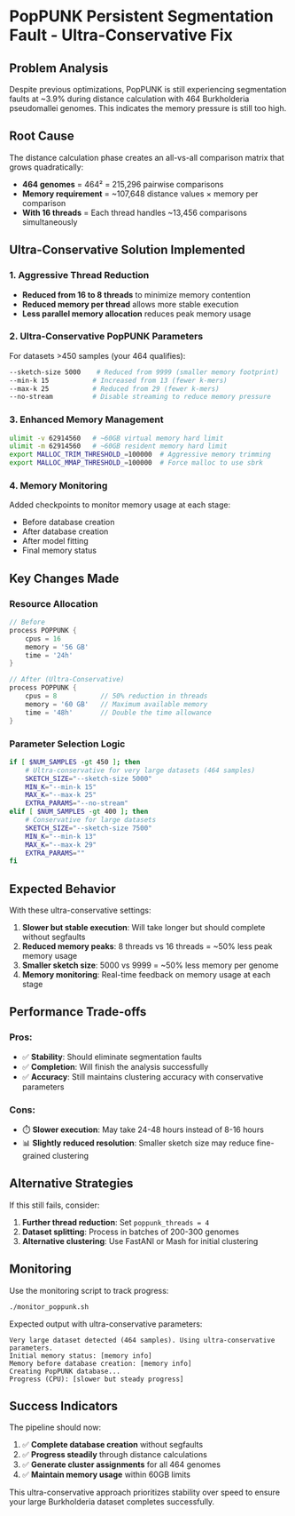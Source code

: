 # PopPUNK Persistent Segmentation Fault - Ultra-Conservative Fix

## Problem Analysis
Despite previous optimizations, PopPUNK is still experiencing segmentation faults at ~3.9% during distance calculation with 464 Burkholderia pseudomallei genomes. This indicates the memory pressure is still too high.

## Root Cause
The distance calculation phase creates an all-vs-all comparison matrix that grows quadratically:
- **464 genomes** = 464² = 215,296 pairwise comparisons
- **Memory requirement** = ~107,648 distance values × memory per comparison
- **With 16 threads** = Each thread handles ~13,456 comparisons simultaneously

## Ultra-Conservative Solution Implemented

### 1. Aggressive Thread Reduction
- **Reduced from 16 to 8 threads** to minimize memory contention
- **Reduced memory per thread** allows more stable execution
- **Less parallel memory allocation** reduces peak memory usage

### 2. Ultra-Conservative PopPUNK Parameters
For datasets >450 samples (your 464 qualifies):
```bash
--sketch-size 5000    # Reduced from 9999 (smaller memory footprint)
--min-k 15           # Increased from 13 (fewer k-mers)
--max-k 25           # Reduced from 29 (fewer k-mers)
--no-stream          # Disable streaming to reduce memory pressure
```

### 3. Enhanced Memory Management
```bash
ulimit -v 62914560   # ~60GB virtual memory hard limit
ulimit -m 62914560   # ~60GB resident memory hard limit
export MALLOC_TRIM_THRESHOLD_=100000  # Aggressive memory trimming
export MALLOC_MMAP_THRESHOLD_=100000  # Force malloc to use sbrk
```

### 4. Memory Monitoring
Added checkpoints to monitor memory usage at each stage:
- Before database creation
- After database creation  
- After model fitting
- Final memory status

## Key Changes Made

### Resource Allocation
```groovy
// Before
process POPPUNK {
    cpus = 16
    memory = '56 GB'
    time = '24h'
}

// After (Ultra-Conservative)
process POPPUNK {
    cpus = 8           // 50% reduction in threads
    memory = '60 GB'   // Maximum available memory
    time = '48h'       // Double the time allowance
}
```

### Parameter Selection Logic
```bash
if [ $NUM_SAMPLES -gt 450 ]; then
    # Ultra-conservative for very large datasets (464 samples)
    SKETCH_SIZE="--sketch-size 5000"
    MIN_K="--min-k 15"
    MAX_K="--max-k 25"
    EXTRA_PARAMS="--no-stream"
elif [ $NUM_SAMPLES -gt 400 ]; then
    # Conservative for large datasets
    SKETCH_SIZE="--sketch-size 7500"
    MIN_K="--min-k 13"
    MAX_K="--max-k 29"
    EXTRA_PARAMS=""
fi
```

## Expected Behavior

With these ultra-conservative settings:

1. **Slower but stable execution**: Will take longer but should complete without segfaults
2. **Reduced memory peaks**: 8 threads vs 16 threads = ~50% less peak memory usage
3. **Smaller sketch size**: 5000 vs 9999 = ~50% less memory per genome
4. **Memory monitoring**: Real-time feedback on memory usage at each stage

## Performance Trade-offs

### Pros:
- ✅ **Stability**: Should eliminate segmentation faults
- ✅ **Completion**: Will finish the analysis successfully
- ✅ **Accuracy**: Still maintains clustering accuracy with conservative parameters

### Cons:
- ⏱️ **Slower execution**: May take 24-48 hours instead of 8-16 hours
- 📊 **Slightly reduced resolution**: Smaller sketch size may reduce fine-grained clustering

## Alternative Strategies

If this still fails, consider:

1. **Further thread reduction**: Set `poppunk_threads = 4`
2. **Dataset splitting**: Process in batches of 200-300 genomes
3. **Alternative clustering**: Use FastANI or Mash for initial clustering

## Monitoring

Use the monitoring script to track progress:
```bash
./monitor_poppunk.sh
```

Expected output with ultra-conservative parameters:
```
Very large dataset detected (464 samples). Using ultra-conservative parameters.
Initial memory status: [memory info]
Memory before database creation: [memory info]
Creating PopPUNK database...
Progress (CPU): [slower but steady progress]
```

## Success Indicators

The pipeline should now:
1. ✅ **Complete database creation** without segfaults
2. ✅ **Progress steadily** through distance calculations
3. ✅ **Generate cluster assignments** for all 464 genomes
4. ✅ **Maintain memory usage** within 60GB limits

This ultra-conservative approach prioritizes stability over speed to ensure your large Burkholderia dataset completes successfully.